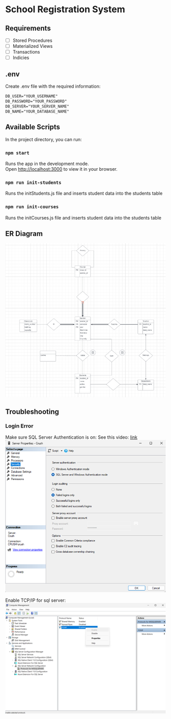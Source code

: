 # School Registration System
## Requirements
- [ ]  Stored Procedures  
- [ ]  Materialized Views
- [ ]  Transactions
- [ ]  Indicies

## .env
Create .env file with the required information:
```
DB_USER="YOUR_USERNAME"
DB_PASSWORD="YOUR_PASSWORD"
DB_SERVER="YOUR_SERVER_NAME"
DB_NAME="YOUR_DATABASE_NAME"
```

## Available Scripts

In the project directory, you can run:

### `npm start`

Runs the app in the development mode.\
Open [http://localhost:3000](http://localhost:3000) to view it in your browser.

### `npm run init-students`

Runs the initStudents.js file and inserts student data into the students table

### `npm run init-courses`

Runs the initCourses.js file and inserts student data into the students table

## ER Diagram
<img src='./images/er-diagram.png'/>

## Troubleshooting 
### Login Error
Make sure SQL Server Authentication is on:
See this video: <a href='https://www.youtube.com/watch?v=nKlIMvgL1vI'>link</a>
<img src='./images\troubleshooting-login.png'/>

Enable TCP/IP for sql server:
<img src='./images/troubleshooting-enable-tcp.png'/>
